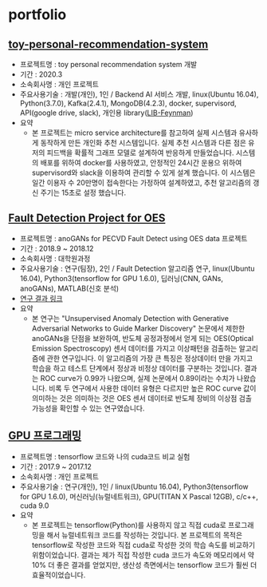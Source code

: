 # portfolio




## [toy-personal-recommendation-system](https://github.com/kangheeyong/PROJECT-personal-recommendation-system-demo)
- 프로젝트명 : toy personal recommendation system 개발
- 기간 : 2020.3
- 소속회사명 : 개인 프로젝트
- 주요사용기술 : 개발(개인), 1인 / Backend AI 서비스 개발, linux(Ubuntu 16.04), Python(3.7.0), Kafka(2.4.1), MongoDB(4.2.3), docker, supervisord, API(google drive, slack), 개인용 library([LIB-Feynman](https://github.com/kangheeyong/LIB-Feynman))
- 요약
  - 본 프로젝트는 micro service architecture를 참고하여 실제 시스템과 유사하게 동작하게 만든 개인화 추천 시스템입니다. 실제 추천 시스템과 다른 점은 유저의 피드백을 확률적 그래프 모델로 설계하여 반응하게 만들었습니다. 시스템의 배포를 위하여 docker를 사용하였고, 안정적인 24시간 운용으 위하여 supervisord와 slack을 이용하여 관리할 수 있게 설계 했습니다. 이 시스템은 일간 이용자 수 20만명이 접속한다는 가정하여 설계하였고, 추천 알고리즘의 갱신 주기는 15초로 설정 했습니다. 


## [Fault Detection Project for OES](https://github.com/kangheeyong/2018-1-Deep-Learing-pc1/tree/master/2018-2/experiment_anoGANs_2)
- 프로젝트명 : anoGANs for PECVD Fault Detect using OES data 프로젝트
- 기간 : 2018.9 ~ 2018.12
- 소속회사명 : 대학원과정
- 주요사용기술 : 연구(팀장), 2인 / Fault Detection 알고리즘 연구, linux(Ubuntu 16.04), Python3(tensorflow for GPU 1.6.0), 딥러닝(CNN, GANs, anoGANs), MATLAB(신호 분석) 
- [연구 결과 링크](https://github.com/kangheeyong/2018-1-Deep-Learing-pc1/blob/master/2018-2/experiment_anoGANs_2/report.md)
- 요약
  - 본 연구는 "Unsupervised Anomaly Detection with Generative Adversarial Networks to Guide Marker Discovery" 논문에서 제한한 anoGANs을 단점을 보완하여, 반도체 공정과정에서 얻게 되는 OES(Optical Emission Spectroscopy) 센서 데이터를 가지고 이상패턴을 검출하는 알고리즘에 관한 연구입니다. 이 알고리즘의 가장 큰 특징은 정상데이터 만을 가지고 학습을 하고 테스트 단계에서 정상과 비정상 데이터를 구분하는 것입니다. 결과는 ROC curve가 0.99가 나왔으며, 실제 논문에서 0.89이라는 수치가 나왔습니다. 비록 두 연구에서 사용한 데이터 유형은 다르지만 높은 ROC curve 값이 의미하는 것은 의미하는 것은 OES 센서 데이터로 반도체 장비의 이상점 검출 가능성을 확인할 수 있는 연구였습니다.

## [GPU 프로그래밍](https://github.com/kangheeyong/2017-2-Deep-Learing-from-khy/tree/master/my_project_2017_1)
- 프로젝트명 : tensorflow 코드와 나의 cuda코드 비교 실험
- 기간 : 2017.9 ~ 2017.12
- 소속회사명 : 개인 프로젝트
- 주요사용기술 : 연구(개인), 1인 / linux(Ubuntu 16.04), Python3(tensorflow for GPU 1.6.0), 머신러닝(뉴럴네트워크), GPU(TITAN X Pascal 12GB), c/c++, cuda 9.0
- 요약
  - 본 프로젝트는 tensorflow(Python)를 사용하지 않고 직접 cuda로 프로그래밍을 해서 뉴럴네트워크 코드를 작성하는 것입니다. 본 프로젝트의 목적은 tensorflow로 작성한 코드와 직접 cuda로 작성한 것의 학습 속도를 비교하기 위함이었습니다. 결과는 제가 직접 작성한 cuda 코드가 속도와 메모리에서 약 10% 더 좋은 결과를 얻었지만, 생산성 측면에서는 tensorflow 코드가 훨씬 더 효율적이었습니다.

